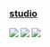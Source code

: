 ### [studio](https://github.com/outerbase/studio)

![](https://img.shields.io/github/license/outerbase/studio) [![](https://img.shields.io/github/last-commit/scillidan/studio/main)](https://github.com/scillidan/studio) ![](https://img.shields.io/badge/Vercel-black?style=flat&logo=Vercel&logoColor=white)
